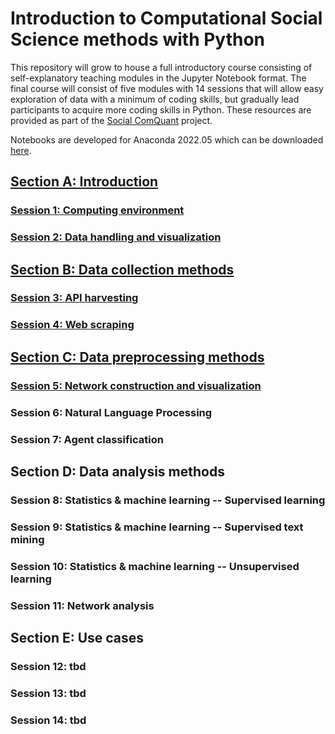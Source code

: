 # Introduction to Computational Social Science methods with Python
This repository will grow to house a full introductory course consisting of self-explanatory teaching modules in the Jupyter Notebook format. The final course will consist of five modules with 14 sessions that will allow easy exploration of data with a minimum of coding skills, but gradually lead participants to acquire more coding skills in Python. These resources are provided as part of the [Social ComQuant](https://socialcomquant.ku.edu.tr/) project.

Notebooks are developed for Anaconda 2022.05 which can be downloaded [here](https://repo.anaconda.com/archive/).

## [Section A: Introduction](a_introduction/)
### [Session 1: Computing environment](a_introduction/1_computing_environment.ipynb)
### [Session 2: Data handling and visualization](a_introduction/2_data_handling_and_visualization.ipynb)

## [Section B: Data collection methods](b_data_collection_methods/)
### [Session 3: API harvesting](b_data_collection_methods/3_api_harvesting.ipynb)
### [Session 4: Web scraping](b_data_collection_methods/4_web_scraping.ipynb)

## [Section C: Data preprocessing methods](c_data_preprocessing_methods/)
### [Session 5: Network construction and visualization](c_data_preprocessing_methods/5_network_construction_and_visualization.ipynb)
### Session 6: Natural Language Processing
### Session 7: Agent classification

## Section D: Data analysis methods
### Session 8: Statistics & machine learning -- Supervised learning
### Session 9: Statistics & machine learning -- Supervised text mining
### Session 10: Statistics & machine learning -- Unsupervised learning
### Session 11: Network analysis

## Section E: Use cases
### Session 12: tbd
### Session 13: tbd
### Session 14: tbd
